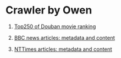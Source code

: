 # Crawler by Owen
1. [Top250 of Douban movie ranking](./DoubanMovieTop250)

2. [BBC news articles: metadata and content](./BBCnews)

3. [NTTimes articles: metadata and content](./nytimes)
